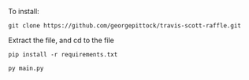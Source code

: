 To install:

`git clone https://github.com/georgepittock/travis-scott-raffle.git`

Extract the file, and cd to the file

`pip install -r requirements.txt`

`py main.py`
